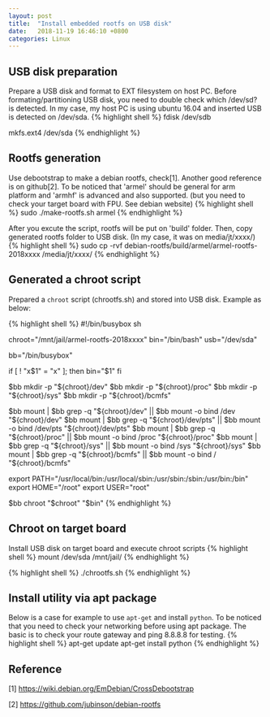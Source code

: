 ```yaml
---
layout: post
title:  "Install embedded rootfs on USB disk"
date:   2018-11-19 16:46:10 +0800
categories: Linux
---
```


USB disk preparation
---
Prepare a USB disk and format to EXT filesystem on host PC.
Before formating/partitioning USB disk, you need to double check which /dev/sd? is detected.
In my case, my host PC is using ubuntu 16.04 and inserted USB is detected on /dev/sda.
{% highlight shell %}
fdisk /dev/sdb

mkfs.ext4 /dev/sda
{% endhighlight %}

Rootfs generation
---
Use debootstrap to make a debian rootfs, check[1]. Another good reference is on github[2]. 
To be noticed that 'armel' should be general for arm platform and 'armhf' is advanced and also supported. 
(but you need to check your target board with FPU. See debian website) 
{% highlight shell %}
sudo ./make-rootfs.sh armel
{% endhighlight %}

After you excute the script, rootfs will be put on 'build' folder.
Then, copy generated rootfs folder to USB disk. (In my case, it was on media/jt/xxxx/)
{% highlight shell %}
sudo cp -rvf debian-rootfs/build/armel/armel-rootfs-2018xxxx /media/jt/xxxx/
{% endhighlight %}

Generated a chroot script
---
Prepared a `chroot` script (chrootfs.sh) and stored into USB disk.
Example as below:

{% highlight shell %}
#!/bin/busybox sh

chroot="/mnt/jail/armel-rootfs-2018xxxx"
bin="/bin/bash"
usb="/dev/sda"

bb="/bin/busybox"

if [ ! "x$1" = "x" ]; then
        bin="$1"
fi

$bb mkdir -p "${chroot}/dev"
$bb mkdir -p "${chroot}/proc"
$bb mkdir -p "${chroot}/sys"
$bb mkdir -p "${chroot}/bcmfs"

$bb mount | $bb grep -q "${chroot}/dev"     || $bb mount -o bind /dev     "${chroot}/dev"
$bb mount | $bb grep -q "${chroot}/dev/pts" || $bb mount -o bind /dev/pts "${chroot}/dev/pts"
$bb mount | $bb grep -q "${chroot}/proc"    || $bb mount -o bind /proc    "${chroot}/proc"
$bb mount | $bb grep -q "${chroot}/sys"     || $bb mount -o bind /sys     "${chroot}/sys"
$bb mount | $bb grep -q "${chroot}/bcmfs"   || $bb mount -o bind /        "${chroot}/bcmfs"

export PATH="/usr/local/bin:/usr/local/sbin:/usr/sbin:/sbin:/usr/bin:/bin"
export HOME="/root"
export USER="root"

$bb chroot "$chroot" "$bin"
{% endhighlight %}


Chroot on target board
---
Install USB disk on target board and execute chroot scripts
{% highlight shell %}
mount /dev/sda /mnt/jail/
{% endhighlight %}

{% highlight shell %}
./chrootfs.sh
{% endhighlight %}


Install utility via apt package
---
Below is a case for example to use `apt-get` and install `python`.
To be noticed that you need to check your networking before using apt package. 
The basic is to check your route gateway and ping 8.8.8.8 for testing.
{% highlight shell %}
apt-get update
apt-get install python
{% endhighlight %}

Reference
---
[1] https://wiki.debian.org/EmDebian/CrossDebootstrap

[2] https://github.com/jubinson/debian-rootfs



